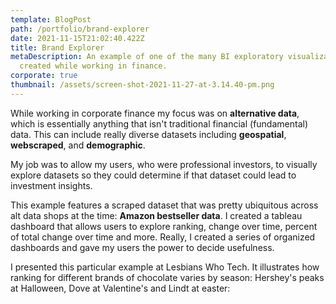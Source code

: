 ```yaml
---
template: BlogPost
path: /portfolio/brand-explorer
date: 2021-11-15T21:02:40.422Z
title: Brand Explorer
metaDescription: An example of one of the many BI exploratory visualizations I
  created while working in finance.
corporate: true
thumbnail: /assets/screen-shot-2021-11-27-at-3.14.40-pm.png
---
```

While working in corporate finance my focus was on **alternative data**, which is essentially anything that isn't traditional financial (fundamental) data. This can include really diverse datasets including **geospatial**, **webscraped**, and **demographic**.

My job was to allow my users, who were professional investors, to visually explore datasets so they could determine if that dataset could lead to investment insights. 

This example features a scraped dataset that was pretty ubiquitous across alt data shops at the time: **Amazon bestseller data**.  I created a tableau dashboard that allows users to explore ranking, change over time, percent of total change over time and more. Really, I created a series of organized dashboards and gave my users the power to decide usefulness.

I presented this particular example at Lesbians Who Tech. It illustrates how ranking for different brands of chocolate varies by season: Hershey's peaks at Halloween, Dove at Valentine's and Lindt at easter:

